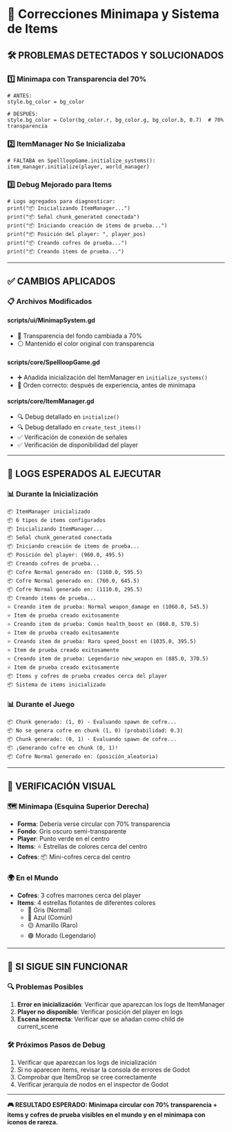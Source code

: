 # 🔧 Correcciones Minimapa y Sistema de Items

## 🛠️ **PROBLEMAS DETECTADOS Y SOLUCIONADOS**

### 1️⃣ **Minimapa con Transparencia del 70%**
```gdscript
# ANTES:
style.bg_color = bg_color

# DESPUÉS:
style.bg_color = Color(bg_color.r, bg_color.g, bg_color.b, 0.7)  # 70% transparencia
```

### 2️⃣ **ItemManager No Se Inicializaba**
```gdscript
# FALTABA en SpellloopGame.initialize_systems():
item_manager.initialize(player, world_manager)
```

### 3️⃣ **Debug Mejorado para Items**
```gdscript
# Logs agregados para diagnosticar:
print("📦 Inicializando ItemManager...")
print("📦 Señal chunk_generated conectada")
print("📦 Iniciando creación de items de prueba...")
print("📦 Posición del player: ", player_pos)
print("📦 Creando cofres de prueba...")
print("📦 Creando items de prueba...")
```

---

## ✅ **CAMBIOS APLICADOS**

### 📋 **Archivos Modificados**

#### **scripts/ui/MinimapSystem.gd**
- 🔧 Transparencia del fondo cambiada a 70%
- ⚪ Mantenido el color original con transparencia

#### **scripts/core/SpellloopGame.gd**
- ➕ Añadida inicialización del ItemManager en `initialize_systems()`
- 🔄 Orden correcto: después de experiencia, antes de minimapa

#### **scripts/core/ItemManager.gd**
- 🔍 Debug detallado en `initialize()`
- 🔍 Debug detallado en `create_test_items()`
- ✅ Verificación de conexión de señales
- ✅ Verificación de disponibilidad del player

---

## 🧪 **LOGS ESPERADOS AL EJECUTAR**

### 📊 **Durante la Inicialización**
```
📦 ItemManager inicializado
📦 6 tipos de items configurados
📦 Inicializando ItemManager...
📦 Señal chunk_generated conectada
📦 Iniciando creación de items de prueba...
📦 Posición del player: (960.0, 495.5)
📦 Creando cofres de prueba...
📦 Cofre Normal generado en: (1160.0, 595.5)
📦 Cofre Normal generado en: (760.0, 645.5)
📦 Cofre Normal generado en: (1110.0, 295.5)
📦 Creando items de prueba...
⭐ Creando item de prueba: Normal weapon_damage en (1060.0, 545.5)
⭐ Item de prueba creado exitosamente
⭐ Creando item de prueba: Común health_boost en (860.0, 570.5)
⭐ Item de prueba creado exitosamente
⭐ Creando item de prueba: Raro speed_boost en (1035.0, 395.5)
⭐ Item de prueba creado exitosamente
⭐ Creando item de prueba: Legendario new_weapon en (885.0, 370.5)
⭐ Item de prueba creado exitosamente
📦 Items y cofres de prueba creados cerca del player
📦 Sistema de items inicializado
```

### 📊 **Durante el Juego**
```
📦 Chunk generado: (1, 0) - Evaluando spawn de cofre...
📦 No se genera cofre en chunk (1, 0) (probabilidad: 0.3)
📦 Chunk generado: (0, 1) - Evaluando spawn de cofre...
📦 ¡Generando cofre en chunk (0, 1)!
📦 Cofre Normal generado en: (posición_aleatoria)
```

---

## 🎯 **VERIFICACIÓN VISUAL**

### 🗺️ **Minimapa (Esquina Superior Derecha)**
- **Forma**: Debería verse circular con 70% transparencia
- **Fondo**: Gris oscuro semi-transparente
- **Player**: Punto verde en el centro
- **Items**: ⭐ Estrellas de colores cerca del centro
- **Cofres**: 📦 Mini-cofres cerca del centro

### 🌍 **En el Mundo**
- **Cofres**: 3 cofres marrones cerca del player
- **Items**: 4 estrellas flotantes de diferentes colores
  - 🩶 Gris (Normal)
  - 🔵 Azul (Común)  
  - 🟡 Amarillo (Raro)
  - 🟣 Morado (Legendario)

---

## 🚨 **SI SIGUE SIN FUNCIONAR**

### 🔍 **Problemas Posibles**
1. **Error en inicialización**: Verificar que aparezcan los logs de ItemManager
2. **Player no disponible**: Verificar posición del player en logs
3. **Escena incorrecta**: Verificar que se añadan como child de current_scene

### 🛠️ **Próximos Pasos de Debug**
1. Verificar que aparezcan los logs de inicialización
2. Si no aparecen items, revisar la consola de errores de Godot
3. Comprobar que ItemDrop se cree correctamente
4. Verificar jerarquía de nodos en el inspector de Godot

---

**🎮 RESULTADO ESPERADO: Minimapa circular con 70% transparencia + items y cofres de prueba visibles en el mundo y en el minimapa con iconos de rareza.**